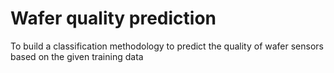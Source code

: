 # Wafer quality prediction
 To build a classification methodology to predict the quality of wafer sensors based on the given training data
